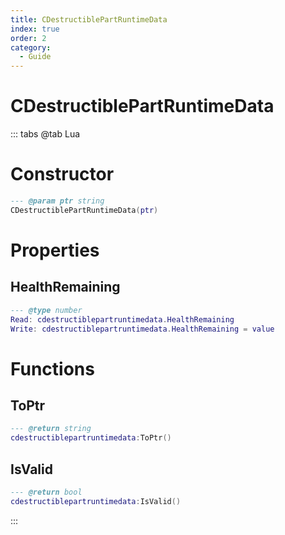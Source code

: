 ```yaml
---
title: CDestructiblePartRuntimeData
index: true
order: 2
category:
  - Guide
---
```


# CDestructiblePartRuntimeData

::: tabs
@tab Lua
# Constructor
```lua
--- @param ptr string
CDestructiblePartRuntimeData(ptr)
```
# Properties
## HealthRemaining 
```lua
--- @type number
Read: cdestructiblepartruntimedata.HealthRemaining
Write: cdestructiblepartruntimedata.HealthRemaining = value
```
# Functions
## ToPtr
```lua
--- @return string
cdestructiblepartruntimedata:ToPtr()
```
## IsValid
```lua
--- @return bool
cdestructiblepartruntimedata:IsValid()
```

:::